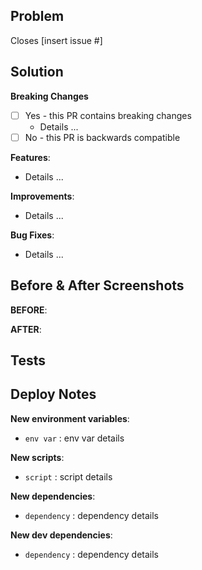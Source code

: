 ## Problem
<!-- What problem are you trying to solve? What issue does this close? -->

Closes [insert issue #]

## Solution
<!-- How did you solve the problem? -->

**Breaking Changes** 
<!-- Does this PR contain any backward incompatible changes? If so, what are they and should there be special considerations for release? -->
- [ ] Yes - this PR contains breaking changes
    - Details ...
- [ ] No - this PR is backwards compatible  

**Features**:

- Details ...

**Improvements**:

- Details ...

**Bug Fixes**:

- Details ...

## Before & After Screenshots

**BEFORE**:
<!-- [insert screenshot here] -->

**AFTER**:
<!-- [insert screenshot here] -->

## Tests
<!-- What tests should be run to confirm functionality? -->

## Deploy Notes
<!-- Notes regarding deployment of the contained body of work.  -->
<!-- These should note any new dependencies, new scripts, etc. -->

**New environment variables**:

- `env var` : env var details

**New scripts**:

- `script` : script details

**New dependencies**:

- `dependency` : dependency details

**New dev dependencies**:

- `dependency` : dependency details
